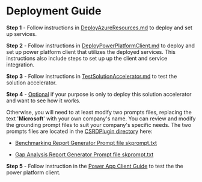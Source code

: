 # Deployment Guide 

**Step 1** - Follow instructions in [DeployAzureResources.md](./DeployAzureResources.md) to deploy and set up services.

**Step 2** - Follow instructions in [DeployPowerPlatformClient.md](./DeployPowerPlatformClient.md) to deploy and set up power platform client that utilizes the deployed services. This instructions also include steps to set up up the client and service integration. 

**Step 3** - Follow instructions in [TestSolutionAccelerator.md](./TestSolutionAccelerator.md) to test the solution accelerator.

**Step 4** - <u>Optional</u> if your purpose is only to deploy this solution accelerator and want to see how it works. 

Otherwise, you will need to at least modify two prompts files, replacing the text '**Microsoft**' with your own company's name. You can review and modify the grounding prompt files to suit your company's specific needs. The two prompts files are located in the [CSRDPlugin directory](../Services/src/esg-ai-doc-analysis/CFS.SK.Sustainability.AI/plugins/CSRDPlugin/) here: 

* [Benchmarking Report Generator Prompt file skprompt.txt](../Services/src/esg-ai-doc-analysis/CFS.SK.Sustainability.AI/plugins/CSRDPlugin/BenchmarkReportGenerator/skprompt.txt)

* [Gap Analysis Report Generator Prompt file skprompt.txt](../Services/src/esg-ai-doc-analysis/CFS.SK.Sustainability.AI/plugins/CSRDPlugin/GAPAnalyzeReportGenerator/skprompt.txt)

**Step 5** - Follow instruction in the [Power App Client Guide](../Client/README.md) to test the the power platform client.
